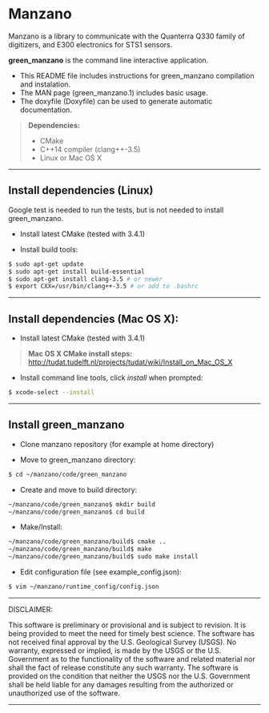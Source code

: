 **Manzano**
=======================

Manzano is a library to communicate with the Quanterra Q330 family of digitizers, and E300 electronics for STS1 sensors.

**green_manzano** is the command line interactive application.

* This README file includes instructions for green_manzano compilation and instalation.
* The MAN page (green_manzano.1) includes basic usage.
* The doxyfile (Doxyfile) can be used to generate automatic documentation.

> **Dependencies:**
> * CMake
> * C++14 compiler (clang++-3.5)
> * Linux or Mac OS X

---------------------------------------------------------
## Install dependencies (Linux)

Google test is needed to run the tests, but is not needed to install green_manzano.

* Install latest CMake (tested with 3.4.1)

* Install build tools:
```sh
$ sudo apt-get update
$ sudo apt-get install build-essential
$ sudo apt-get install clang-3.5 # or newer
$ export CXX=/usr/bin/clang++-3.5 # or add to .bashrc
```

---------------------------------------------------------
## Install dependencies (Mac OS X):

*  Install latest CMake (tested with 3.4.1)

> **Mac OS X CMake install steps:**
> http://tudat.tudelft.nl/projects/tudat/wiki/Install_on_Mac_OS_X

* Install command line tools, click *install* when prompted:
```sh
$ xcode-select --install
```

---------------------------------------------------------
## Install green_manzano

* Clone manzano repository (for example at home directory)

* Move to green_manzano directory:
```sh
$ cd ~/manzano/code/green_manzano
```
* Create and move to build directory:
```sh
~/manzano/code/green_manzano$ mkdir build
~/manzano/code/green_manzano$ cd build
```
* Make/Install:
```sh
~/manzano/code/green_manzano/build$ cmake ..
~/manzano/code/green_manzano/build$ make
~/manzano/code/green_manzano/build$ sudo make install
```
* Edit configuration file (see example_config.json):
```sh
$ vim ~/manzano/runtime_config/config.json
```

---------------------------------------------------------
DISCLAIMER:

This software is preliminary or provisional and is subject to revision. It is being provided to meet the need for timely best science. The software has not received final approval by the U.S. Geological Survey (USGS). No warranty, expressed or implied, is made by the USGS or the U.S. Government as to the functionality of the software and related material nor shall the fact of release constitute any such warranty. The software is provided on the condition that neither the USGS nor the U.S. Government shall be held liable for any damages resulting from the authorized or unauthorized use of the software.

---------------------------------------------------------
